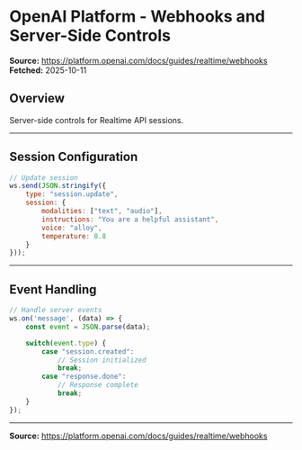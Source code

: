 # OpenAI Platform - Webhooks and Server-Side Controls

**Source:** https://platform.openai.com/docs/guides/realtime/webhooks
**Fetched:** 2025-10-11

## Overview

Server-side controls for Realtime API sessions.

---

## Session Configuration

```javascript
// Update session
ws.send(JSON.stringify({
    type: "session.update",
    session: {
        modalities: ["text", "audio"],
        instructions: "You are a helpful assistant",
        voice: "alloy",
        temperature: 0.8
    }
}));
```

---

## Event Handling

```javascript
// Handle server events
ws.on('message', (data) => {
    const event = JSON.parse(data);

    switch(event.type) {
        case "session.created":
            // Session initialized
            break;
        case "response.done":
            // Response complete
            break;
    }
});
```

---

**Source:** https://platform.openai.com/docs/guides/realtime/webhooks

